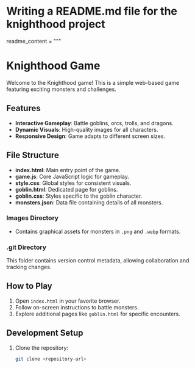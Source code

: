 # Writing a README.md file for the knighthood project

readme_content = """
# Knighthood Game

Welcome to the Knighthood game! This is a simple web-based game featuring exciting monsters and challenges.

## Features
- **Interactive Gameplay**: Battle goblins, orcs, trolls, and dragons.
- **Dynamic Visuals**: High-quality images for all characters.
- **Responsive Design**: Game adapts to different screen sizes.

## File Structure
- **index.html**: Main entry point of the game.
- **game.js**: Core JavaScript logic for gameplay.
- **style.css**: Global styles for consistent visuals.
- **goblin.html**: Dedicated page for goblins.
- **goblin.css**: Styles specific to the goblin character.
- **monsters.json**: Data file containing details of all monsters.

### Images Directory
- Contains graphical assets for monsters in `.png` and `.webp` formats.

### .git Directory
This folder contains version control metadata, allowing collaboration and tracking changes.

## How to Play
1. Open `index.html` in your favorite browser.
2. Follow on-screen instructions to battle monsters.
3. Explore additional pages like `goblin.html` for specific encounters.

## Development Setup
1. Clone the repository:
   ```bash
   git clone <repository-url>
